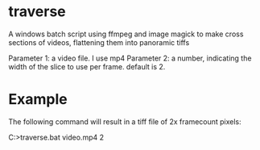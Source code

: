 # traverse
A windows batch script using ffmpeg and image magick to make cross sections of videos, flattening them into panoramic tiffs

Parameter 1: a video file. I use mp4
Parameter 2: a number, indicating the width of the slice to use per frame. default is 2. 

# Example
The following command will result in a tiff file of 2x framecount pixels:

C:\>traverse.bat video.mp4 2

